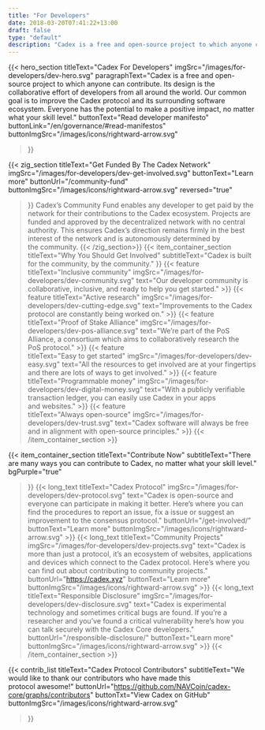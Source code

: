 ```yaml
---
title: "For Developers"
date: 2018-03-20T07:41:22+13:00
draft: false
type: "default"
description: "Cadex is a free and open-source project to which anyone can contribute. Its design is the collaborative effort of developers from all around the world."
---
```

<script src="https://ajax.googleapis.com/ajax/libs/jquery/3.3.1/jquery.min.js"></script>
{{< hero_section
titleText="Cadex For Developers"
imgSrc="/images/for-developers/dev-hero.svg"
paragraphText="Cadex is a free and open-source project to which anyone can contribute. Its design is the collaborative effort of developers from all around the world. Our common goal is to improve the Cadex protocol and its surrounding software ecosystem. Everyone has the potential to make a positive impact, no matter what your skill&nbsp;level."
buttonText="Read developer manifesto"
buttonLink="/en/governance/#read-manifestos"
buttonImgSrc="/images/icons/rightward-arrow.svg"
>}}

{{< zig_section
titleText="Get Funded By The Cadex&nbsp;Network"
imgSrc="/images/for-developers/dev-get-involved.svg"
buttonText="Learn more"
buttonUrl="/community-fund"
buttonImgSrc="/images/icons/rightward-arrow.svg"
reversed="true"
>}}
Cadex’s Community Fund enables any developer to get paid by the network for their contributions to the Cadex ecosystem. Projects are funded and approved by the decentralized network with no central authority. This ensures Cadex’s direction remains firmly in the best interest of the network and is autonomously determined by the&nbsp;community.
{{< /zig_section>}}
{{< item_container_section 
    titleText="Why You Should Get Involved"
    subtitleText="Cadex is built for the community, by the community."
>}}
    {{< feature 
        titleText="Inclusive community"
        imgSrc="/images/for-developers/dev-community.svg"
        text="Our developer community is collaborative, inclusive, and ready to help you get&nbsp;started."
    >}}
    {{< feature 
        titleText="Active research"
        imgSrc="/images/for-developers/dev-cutting-edge.svg"
        text="Improvements to the Cadex protocol are constantly being worked&nbsp;on."
    >}}
    {{< feature                 
        titleText="Proof of Stake Alliance"
        imgSrc="/images/for-developers/dev-pos-alliance.svg"
        text="We’re part of the PoS Alliance, a consortium which aims to collaboratively research the PoS&nbsp;protocol."
    >}}
    {{< feature                 
        titleText="Easy to get started"
        imgSrc="/images/for-developers/dev-easy.svg"
        text="All the resources to get involved are at your fingertips and there are lots of ways to get&nbsp;involved."
    >}}
    {{< feature                 
        titleText="Programmable money"
        imgSrc="/images/for-developers/dev-digital-money.svg"
        text="With a publicly verifiable transaction ledger, you can easily use Cadex in your apps and&nbsp;websites."
    >}}
    {{< feature                 
        titleText="Always open-source"
        imgSrc="/images/for-developers/dev-trust.svg"
        text="Cadex software will always be free and in alignment with open-source&nbsp;principles."
    >}}
{{< /item_container_section >}}

{{< item_container_section 
    titleText="Contribute Now"
    subtitleText="There are many ways you can contribute to Cadex, no matter what your skill&nbsp;level."
    bgPurple="true"
>}}
    {{< long_text 
        titleText="Cadex Protocol"
        imgSrc="/images/for-developers/dev-protocol.svg"
        text="Cadex is open-source and everyone can participate in making it better. Here’s where you can find the procedures to report an issue, fix a issue or suggest an improvement to the consensus&nbsp;protocol."
        buttonUrl="/get-involved/"
        buttonText="Learn more"
        buttonImgSrc="/images/icons/rightward-arrow.svg"
    >}}
    {{< long_text 
        titleText="Community Projects"
        imgSrc="/images/for-developers/dev-projects.svg"
        text="Cadex is more than just a protocol, it’s an ecosystem of websites, applications and devices which connect to the Cadex protocol. Here’s where you can find out about contributing to community&nbsp;projects."
        buttonUrl="https://cadex.xyz"
        buttonText="Learn more"
        buttonImgSrc="/images/icons/rightward-arrow.svg"
    >}}
    {{< long_text 
        titleText="Responsible Disclosure"
        imgSrc="/images/for-developers/dev-disclosure.svg"
        text="Cadex is experimental technology and sometimes critical bugs are found. If you’re a researcher and you’ve found a critical vulnerability here’s how you can talk securely with the Cadex Core&nbsp;developers."
        buttonUrl="/responsible-disclosure/"
        buttonText="Learn more"
        buttonImgSrc="/images/icons/rightward-arrow.svg"
    >}}
{{< /item_container_section >}}

{{< contrib_list
    titleText="Cadex Protocol Contributors"
    subtitleText="We would like to thank our contributors who have made this protocol&nbsp;awesome!"
    buttonUrl="https://github.com/NAVCoin/cadex-core/graphs/contributors"
    buttonTxt="View Cadex on GitHub"
    buttonImgSrc="/images/icons/rightward-arrow.svg"
>}}
<script>
$("a[href^='#']").click(function(e) {
	e.preventDefault();
	
	var position = $($(this).attr("href")).offset().top;

	$("body, html").animate({
		scrollTop: position
	} /* speed */ );
});
</script>